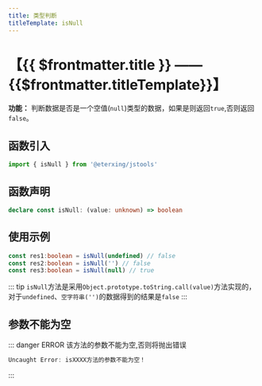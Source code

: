 ```yaml
---
title: 类型判断
titleTemplate: isNull
---
```


# 【{{ $frontmatter.title }} —— {{$frontmatter.titleTemplate}}】

**功能：** 判断数据是否是一个空值(`null`)类型的数据，如果是则返回`true`,否则返回`false`。

## 函数引入

```ts 
import { isNull } from '@eterxing/jstools'
```
## 函数声明

```ts 
declare const isNull: (value: unknown) => boolean
```

## 使用示例

```ts 
const res1:boolean = isNull(undefined) // false
const res2:boolean = isNull('') // false
const res3:boolean = isNull(null) // true
```
::: tip
`isNull`方法是采用`Object.prototype.toString.call(value)`方法实现的，对于`undefined`、`空字符串('')`的数据得到的结果是`false`
:::

## 参数不能为空

::: danger ERROR
该方法的参数不能为空,否则将抛出错误

```ts
Uncaught Error: isXXXX方法的参数不能为空！
```
:::

